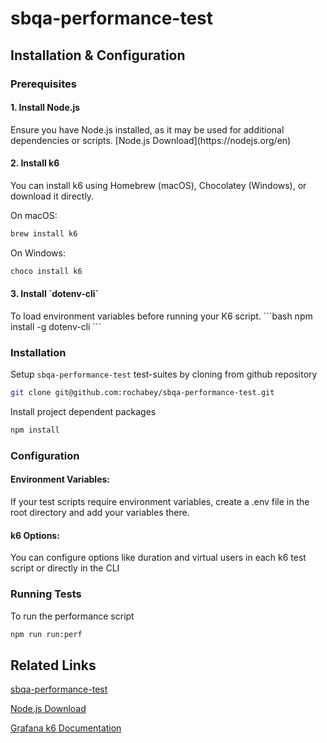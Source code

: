 # sbqa-performance-test

## Installation & Configuration

### Prerequisites
<h4>1. Install Node.js</h4>
Ensure you have Node.js installed, as it may be used for additional dependencies or scripts.
[Node.js Download](https://nodejs.org/en)

<h4>2. Install k6</h4>
You can install k6 using Homebrew (macOS), Chocolatey (Windows), or download it directly.

On macOS: 
```bash
brew install k6
```
On Windows:
```bash
choco install k6
```

<h4>3. Install `dotenv-cli`</h4>
To load environment variables before running your K6 script.
```bash
npm install -g dotenv-cli
```


### Installation
Setup `sbqa-performance-test` test-suites by cloning from github repository

```bash
git clone git@github.com:rochabey/sbqa-performance-test.git
```

Install project dependent packages
```bash
npm install
```

### Configuration

<h4>Environment Variables:</h4>
If your test scripts require environment variables, create a .env file in the root directory and add your variables there.
<h4>k6 Options:</h4>
You can configure options like duration and virtual users in each k6 test script or directly in the CLI


### Running Tests

To run the performance script
```bash
npm run run:perf
```

## Related Links

[sbqa-performance-test](https://github.com/rochabey/sbqa-performance-test.git)

[Node.js Download](https://nodejs.org/en)

[Grafana k6 Documentation](https://grafana.com/docs/k6/latest/)